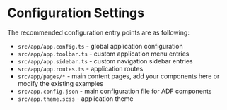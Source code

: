 # Configuration Settings

The recommended configuration entry points are as following:

- `src/app/app.config.ts` - global application configuration
- `src/app/app.toolbar.ts` - custom application menu entries
- `src/app/app.sidebar.ts` - custom navigation sidebar entries
- `src/app/app.routes.ts` - application routes
- `src/app/pages/*` - main content pages, add your components here or modify the existing examples
- `src/app.config.json` - main configuration file for ADF components
- `src/app.theme.scss` - application theme
